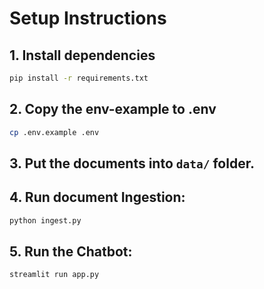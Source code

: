 # Setup Instructions

## 1. Install dependencies
```bash
pip install -r requirements.txt
```

## 2. Copy the env-example to .env
```bash
cp .env.example .env
```

## 3. Put the documents into `data/` folder.

## 4. Run document Ingestion:
```bash
python ingest.py
```

## 5. Run the Chatbot:
```
streamlit run app.py
```


